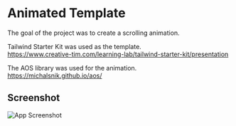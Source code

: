 
# Animated Template

The goal of the project was to create a scrolling animation.  

Tailwind Starter Kit was used as the template.  
https://www.creative-tim.com/learning-lab/tailwind-starter-kit/presentation  

The AOS library was used for the animation.  
https://michalsnik.github.io/aos/
## Screenshot

![App Screenshot](https://i.ibb.co/Cmgpm8Z/1.png)